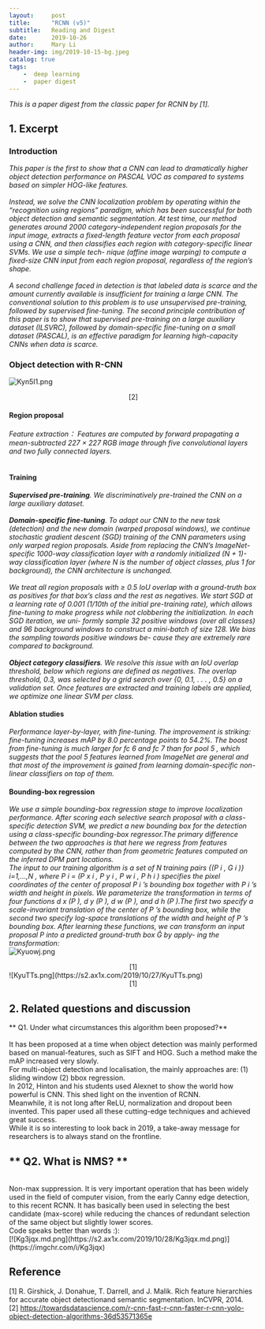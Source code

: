 ```yaml
---
layout:     post
title:      "RCNN (v5)"
subtitle:   Reading and Digest
date:       2019-10-26
author:     Mary Li
header-img: img/2019-10-15-bg.jpeg
catalog: true
tags: 
    -  deep learning
    -  paper digest 
---
```


_This is a paper digest from the classic paper for RCNN by [1]._

## 1. Excerpt

### Introduction

_This paper is the first to show that a CNN can lead to dramatically higher object detection performance on PASCAL VOC as compared
to systems based on simpler HOG-like features._<br>
<br>
_Instead, we solve the CNN localization problem by operating within the “recognition using regions” paradigm, 
which has been successful for both object detection and semantic segmentation. At test time, our method generates around 2000 category-independent region proposals for
the input image, extracts a fixed-length feature vector from each proposal using a CNN, and then classifies each region with category-specific linear SVMs. We use a simple tech-
nique (affine image warping) to compute a fixed-size CNN input from each region proposal, regardless of the region’s shape._<br>
<br>
_A second challenge faced in detection is that labeled data is scarce and the amount currently available is insufficient for training a large CNN. The conventional solution to this problem is to use unsupervised pre-training, 
followed by supervised fine-tuning. The second principle contribution of this paper is to show that supervised pre-training on a large auxiliary dataset (ILSVRC), followed by domain-specific fine-tuning on a small dataset (PASCAL), is an
effective paradigm for learning high-capacity CNNs when data is scarce._<br>

### Object detection with R-CNN
![Kyn5I1.png](https://s2.ax1x.com/2019/10/27/Kyn5I1.png)
<center>[2] </center>

#### Region proposal
_Feature extraction： Features are computed by forward propagating a mean-subtracted 227 × 227 RGB image through five convolutional layers and two fully connected layers._<br>
<br>
#### Training
_**Supervised pre-training**. We discriminatively pre-trained the CNN on a large auxiliary dataset._<br><br>
_**Domain-specific fine-tuning**. To adapt our CNN to the new task (detection) and the new domain (warped proposal windows), we continue stochastic gradient descent (SGD)
training of the CNN parameters using only warped region proposals. Aside from replacing the CNN’s ImageNet-specific 1000-way classification layer with a randomly initialized (N + 1)-way classification layer (where N is the
number of object classes, plus 1 for background), the CNN architecture is unchanged._<br><br>
_We treat all region proposals with ≥ 0.5 IoU overlap with a ground-truth box as positives for that box’s class and the rest as negatives. We start SGD at
a learning rate of 0.001 (1/10th of the initial pre-training rate), which allows fine-tuning to make progress while not clobbering the initialization. In each SGD iteration, we uni-
formly sample 32 positive windows (over all classes) and 96 background windows to construct a mini-batch of size 128. We bias the sampling towards positive windows be-
cause they are extremely rare compared to background._ <br><br>
_**Object category classifiers**.  We resolve this issue with an IoU overlap threshold, below which regions are defined as negatives. The overlap threshold, 0.3,
was selected by a grid search over {0, 0.1, . . . , 0.5} on a validation set. Once features are extracted and training labels are applied, we optimize one linear SVM per class._<br>

#### Ablation studies
_Performance layer-by-layer, with fine-tuning. The improvement is striking: fine-tuning increases mAP by 8.0 percentage points to 54.2%. The boost from fine-tuning is
much larger for fc 6 and fc 7 than for pool 5 , which suggests that the pool 5 features learned from ImageNet are general and that most of the improvement is gained from learning
domain-specific non-linear classifiers on top of them._

#### Bounding-box regression
_We use a simple bounding-box regression stage to improve localization performance. After scoring each selective search proposal with a class-specific detection SVM,
we predict a new bounding box for the detection using a class-specific bounding-box regressor.The primary difference between the two
approaches is that here we regress from features computed by the CNN, rather than from geometric features computed on the inferred DPM part locations._ <br>
_The input to our training algorithm is a set of N training pairs {(P i , G i )} i=1,...,N , where P i = (P x i , P y i , P w i , P h i )
specifies the pixel coordinates of the center of proposal P i ’s bounding box together with P i ’s width and height in pixels. We parameterize the transformation in terms of four
functions d x (P ), d y (P ), d w (P ), and d h (P ).The first two specify a scale-invariant translation of the center of P ’s bounding box, while the second two specify log-space
translations of the width and height of P ’s bounding box. After learning these functions, we can transform an input proposal P into a predicted ground-truth box Ĝ by apply-
ing the transformation:_<br>
![Kyuowj.png](https://s2.ax1x.com/2019/10/27/Kyuowj.png)
<center> [1] </center>
![KyuTTs.png](https://s2.ax1x.com/2019/10/27/KyuTTs.png)
<center> [1] </center>

## 2. Related questions and discussion 

** Q1. Under what circumstances this algorithm been proposed?** <br>
<br>
It has been proposed at a time when object detection was mainly performed based on manual-features, such as SIFT and HOG. Such a method make the mAP increased very slowly.  <br>
For multi-object detection and localisation, the  mainly approaches are: (1) sliding window (2) bbox regression. <br>
In 2012, Hinton and his students used Alexnet to show the world how powerful is CNN. This shed light on the invention of RCNN. <br>
Meanwhile, it is not long after ReLU, normalization and dropout  been invented. This paper used all these cutting-edge techniques and achieved great success. <br>
While it is so interesting to look back in 2019, a take-away message for researchers is to always stand on the frontline.

## ** Q2. What is NMS? ** <br>
<br>
Non-max suppression. It is very important operation that has been widely used in the field of computer vision, from the early Canny edge detection, to this recent RCNN. It has
basically been used in selecting the best candidate (max-score) while reducing the chances of redundant selection of the same object but slightly lower scores.
<br>
Code speaks better than words :): <br>
[![Kg3jqx.md.png](https://s2.ax1x.com/2019/10/28/Kg3jqx.md.png)](https://imgchr.com/i/Kg3jqx)


## Reference
[1] R. Girshick, J. Donahue, T. Darrell, and J. Malik.  Rich feature hierarchies for accurate object detectionand semantic segmentation. InCVPR, 2014. <br>
[2] https://towardsdatascience.com/r-cnn-fast-r-cnn-faster-r-cnn-yolo-object-detection-algorithms-36d53571365e